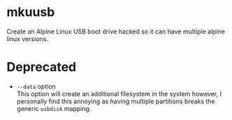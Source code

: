 # mkuusb

Create an Alpine Linux USB boot drive hacked so it can
have multiple alpine linux versions.

# Deprecated

- `--data` option \
  This option will create an additional filesystem in the system
  however, I personally find this annoying as having multiple
  partitions breaks the generic `usbdisk` mapping.


